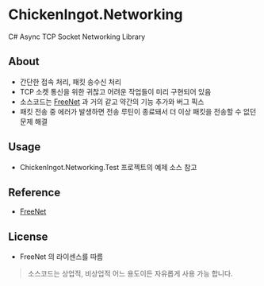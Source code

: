 # ChickenIngot.Networking
C# Async TCP Socket Networking Library  

## About
- 간단한 접속 처리, 패킷 송수신 처리  
- TCP 소켓 통신을 위한 귀찮고 어려운 작업들이 미리 구현되어 있음
- 소스코드는 [FreeNet](https://github.com/sunduk/FreeNet) 과 거의 같고 약간의 기능 추가와 버그 픽스  
- 패킷 전송 중 에러가 발생하면 전송 루틴이 종료돼서 더 이상 패킷을 전송할 수 없던 문제 해결
## Usage
- ChickenIngot.Networking.Test 프로젝트의 예제 소스 참고
## Reference
- [FreeNet](https://github.com/sunduk/FreeNet)  

## License
  - FreeNet 의 라이센스를 따름
> 소스코드는 상업적, 비상업적 어느 용도이든 자유롭게 사용 가능 합니다.
